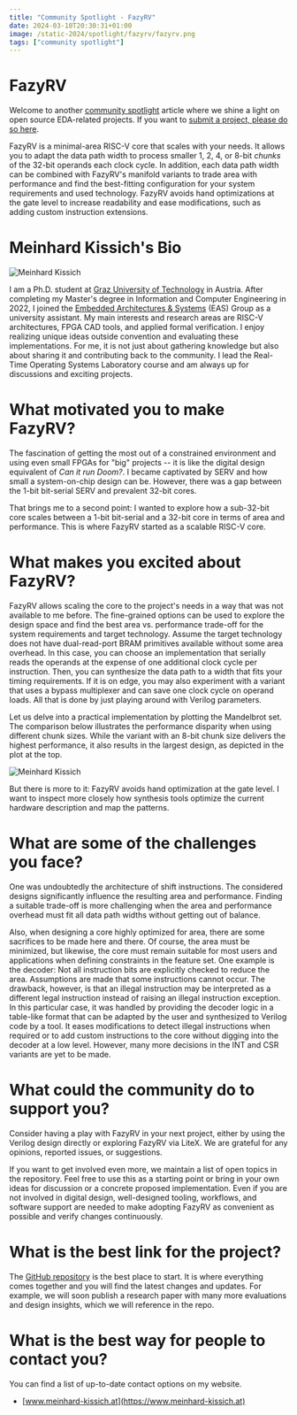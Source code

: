 ```yaml
---
title: "Community Spotlight - FazyRV"
date: 2024-03-10T20:30:31+01:00
image: /static-2024/spotlight/fazyrv/fazyrv.png
tags: ["community spotlight"]
---
```


# FazyRV

Welcome to another [community spotlight](/tags/community-spotlight/) article where we shine a light on open source EDA-related projects. If you want to [submit a project, please do so here](https://docs.google.com/forms/d/e/1FAIpQLSdIEgu6FJZam0-V3PMTjw-eDebJdg_JuIlN4MkLNDr4vs-a5A/viewform?usp=sf_link).

FazyRV is a minimal-area RISC-V core that scales with your needs. It allows you to adapt the data path width to process smaller 1, 2, 4, or 8-bit _chunks_ of the 32-bit operands each clock cycle. In addition, each data path width can be combined with FazyRV's manifold variants to trade area with performance and find the best-fitting configuration for your system requirements and used technology. FazyRV avoids hand optimizations at the gate level to increase readability and ease modifications, such as adding custom instruction extensions.


# Meinhard Kissich's Bio

![Meinhard Kissich](/static-2024/spotlight/fazyrv/meinhard.jpg)

I am a Ph.D. student at [Graz University of Technology](https://www.tugraz.at/home) in Austria. After completing my Master's degree in Information and Computer Engineering in 2022, I joined the [Embedded Architectures & Systems](https://iti.tugraz.at/eas) (EAS) Group as a university assistant. My main interests and research areas are RISC-V architectures, FPGA CAD tools, and applied formal verification. I enjoy realizing unique ideas outside convention and evaluating these implementations. For me, it is not just about gathering knowledge but also about sharing it and contributing back to the community. I lead the Real-Time Operating Systems Laboratory course and am always up for discussions and exciting projects.

# What motivated you to make FazyRV?

The fascination of getting the most out of a constrained environment and using even small FPGAs for "big" projects -- it is like the digital design equivalent of _Can it run Doom?_. I became captivated by SERV and how small a system-on-chip design can be. However, there was a gap between the 1-bit bit-serial SERV and prevalent 32-bit cores.

That brings me to a second point: I wanted to explore how a sub-32-bit core scales between a 1-bit bit-serial and a 32-bit core in terms of area and performance. This is where FazyRV started as a scalable RISC-V core.

# What makes you excited about FazyRV?

FazyRV allows scaling the core to the project's needs in a way that was not available to me before. The fine-grained options can be used to explore the design space and find the best area vs. performance trade-off for the system requirements and target technology. Assume the target technology does not have dual-read-port BRAM primitives available without some area overhead. In this case, you can choose an implementation that serially reads the operands at the expense of one additional clock cycle per instruction. Then, you can synthesize the data path to a width that fits your timing requirements. If it is on edge, you may also experiment with a variant that uses a bypass multiplexer and can save one clock cycle on operand loads. All that is done by just playing around with Verilog parameters.  

Let us delve into a practical implementation by plotting the Mandelbrot set. The comparison below illustrates the performance disparity when using different chunk sizes. While the variant with an 8-bit chunk size delivers the highest performance, it also results in the largest design, as depicted in the plot at the top.

![Meinhard Kissich](/static-2024/spotlight/fazyrv/mandelbrot.gif)

But there is more to it: FazyRV avoids hand optimization at the gate level. I want to inspect more closely how synthesis tools optimize the current hardware description and map the patterns.

# What are some of the challenges you face?

One was undoubtedly the architecture of shift instructions. The considered designs significantly influence the resulting area and performance. Finding a suitable trade-off is more challenging when the area and performance overhead must fit all data path widths without getting out of balance.

Also, when designing a core highly optimized for area, there are some sacrifices to be made here and there. Of course, the area must be minimized, but likewise, the core must remain suitable for most users and applications when defining constraints in the feature set. One example is the decoder: Not all instruction bits are explicitly checked to reduce the area. Assumptions are made that some instructions cannot occur. The drawback, however, is that an illegal instruction may be interpreted as a different legal instruction instead of raising an illegal instruction exception. In this particular case, it was handled by providing the decoder logic in a table-like format that can be adapted by the user and synthesized to Verilog code by a tool. It eases modifications to detect illegal instructions when required or to add custom instructions to the core without digging into the decoder at a low level. However, many more decisions in the INT and CSR variants are yet to be made.

# What could the community do to support you?

Consider having a play with FazyRV in your next project, either by using the Verilog design directly or exploring FazyRV via LiteX. We are grateful for any opinions, reported issues, or suggestions.

If you want to get involved even more, we maintain a list of open topics in the repository. Feel free to use this as a starting point or bring in your own ideas for discussion or a concrete proposed implementation. Even if you are not involved in digital design, well-designed tooling, workflows, and software support are needed to make adopting FazyRV as convenient as possible and verify changes continuously.

# What is the best link for the project?

The [GitHub repository](https://github.com/meiniKi/FazyRV) is the best place to start. It is where everything comes together and you will find the latest changes and updates. For example, we will soon publish a research paper with many more evaluations and design insights, which we will reference in the repo.

# What is the best way for people to contact you?

You can find a list of up-to-date contact options on my website.

* [www.meinhard-kissich.at](https://www.meinhard-kissich.at)

